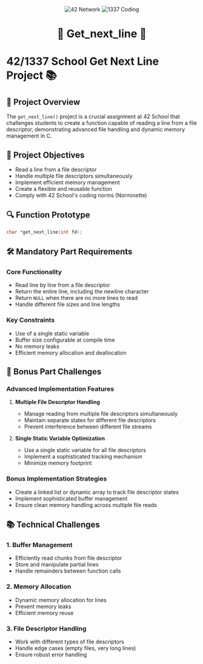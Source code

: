 <p align="center"> 
<img src="https://img.shields.io/badge/42-Network-black?style=for-the-badge&logo=data:image/png;base64,iVBORw0KGgoAAAANSUhEUgAAABAAAAAQCAYAAAAf8/9hAAAACXBIWXMAAAsTAAALEwEAmpwYAAABiElEQVQ4y2NgGFQggv//CSgoKCgqKioqKSkpKSkpffz48f///f8P0tjR0VHe3t5e29zcXNLc3FzS2NhY0tDQUNLQ0FDS1NRc0traurS1tXVpW1vb0tbW1qVtbW1L29vbl7a3ty9tb29f2tHRsbSjo2Npe3v70s7OzqWdnZ1LBwYGlw4ODi4dGhpaOjQ0tHRkZGTp6Ojo0rGxsaVjY2NLx8fHl46Pjy8dHx9fOjExsXRycnLpzMzM0llg8D8K//37R/Dv3z+Cv3//Evz//5/g+/cfBP/+/Sf4/v0nwe/fvwm+ff9F8OfPX4Kf\n P34T/Pz5i+Dnz98Ev3//Ifj9+y/Bn/2/gAr+ATX+hCr+AVWAqQAW+APU8Aeo4R9Qw19QDf+BGv4BNfwDavgH1PAPqOEfUMM/oIZ/QA3/gBr+ATX8A2r4B9TwD6jhH1DDH6CGf0AN/4Aa/gE1/ANq+AfU8A+o4R9Qwz+ghn9ADf+AGv4BNfwDavgH1PAPqOEfUMM/oIZ/QA3/gBoYAABhKkjR0SIEzwAAAABJRU5ErkJggg==" alt="42 Network"> 
<img src="https://img.shields.io/badge/1337-Coding-green?style=for-the-badge&logo=data:image/png;base64,iVBORw0KGgoAAAANSUhEUgAAABAAAAAQCAYAAAAf8/9hAAAACXBIWXMAAAsTAAALEwEAmpwYAAABiElEQVQ4y2NgGFQggv//CSgoKCgqKioqKSkpKSkpffz48f///f8P0tjR0VHe3t5e29zcXNLc3FzS2NhY0tDQUNLQ0FDS1NRc0traurS1tXVpW1vb0tbW1qVtbW1L29vbl7a3ty9tb29f2tHRsbSjo2Npe3v70s7OzqWdnZ1LBwYGlw4ODi4dGhpaOjQ0tHRkZGTp6Ojo0rGxsaVjY2NLx8fHl46Pjy8dHx9fOjExsXRycnLpzMzM0llg8D8K//37R/Dv3z+Cv3//Evz//5/g+/cfBP/+/Sf4/v0nwe/fvwm+ff9F8OfPX4Kf\n P34T/Pz5i+Dnz98Ev3//Ifj9+y/Bn/2/gAr+ATX+hCr+AVWAqQAW+APU8Aeo4R9Qw19QDf+BGv4BNfwDavgH1PAPqOEfUMM/oIZ/QA3/gBr+ATX8A2r4B9TwD6jhH1DDH6CGf0AN/4Aa/gE1/ANq+AfU8A+o4R9Qwz+ghn9ADf+AGv4BNfwDavgH1PAPqOEfUMM/oIZ/QA3/gBoYAABhKkjR0SIEzwAAAABJRU5ErkJggg==" alt="1337 Coding"> 
</p> 
<h1 align="center">🚀 Get_next_line 🚀</h1> 

# 42/1337 School Get Next Line Project 📚

## 🎯 Project Overview
The `get_next_line()` project is a crucial assignment at 42 School that challenges students to create a function capable of reading a line from a file descriptor, demonstrating advanced file handling and dynamic memory management in C.

## 📘 Project Objectives
- Read a line from a file descriptor
- Handle multiple file descriptors simultaneously
- Implement efficient memory management
- Create a flexible and reusable function
- Comply with 42 School's coding norms (Norminette)

## 🔍 Function Prototype
```c
char *get_next_line(int fd);
```

## 🛠️ Mandatory Part Requirements
### Core Functionality
- Read line by line from a file descriptor
- Return the entire line, including the newline character
- Return `NULL` when there are no more lines to read
- Handle different file sizes and line lengths

### Key Constraints
- Use of a single static variable
- Buffer size configurable at compile time
- No memory leaks
- Efficient memory allocation and deallocation

## 🌟 Bonus Part Challenges
### Advanced Implementation Features
1. **Multiple File Descriptor Handling**
   - Manage reading from multiple file descriptors simultaneously
   - Maintain separate states for different file descriptors
   - Prevent interference between different file streams

2. **Single Static Variable Optimization**
   - Use a single static variable for all file descriptors
   - Implement a sophisticated tracking mechanism
   - Minimize memory footprint

### Bonus Implementation Strategies
- Create a linked list or dynamic array to track file descriptor states
- Implement sophisticated buffer management
- Ensure clean memory handling across multiple file reads

## 📚 Technical Challenges
### 1. Buffer Management
- Efficiently read chunks from file descriptor
- Store and manipulate partial lines
- Handle remainders between function calls

### 2. Memory Allocation
- Dynamic memory allocation for lines
- Prevent memory leaks
- Efficient memory reuse

### 3. File Descriptor Handling
- Work with different types of file descriptors
- Handle edge cases (empty files, very long lines)
- Ensure robust error handling
